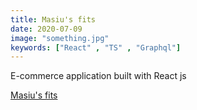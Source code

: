 ```yaml
---
title: Masiu's fits
date: 2020-07-09
image: "something.jpg"
keywords: ["React" , "TS" , "Graphql"]
---
```


E-commerce application  built with React js

<a href="https://marcells-fits.netlify.app/" target="_blank">
  Masiu's fits
</a>
